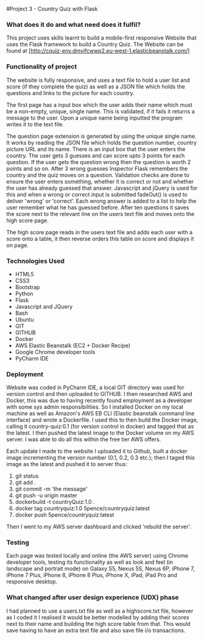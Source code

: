 #Project 3 - Country Quiz with Flask

### What does it do and what need does it fulfil?

This project uses skills learnt to build a mobile-first responsive Website that uses the Flask framework to build a Country Quiz.  The Website can be found at [http://cquiz-env.dmvjfcwwp2.eu-west-1.elasticbeanstalk.com/] 

### Functionality of project

The website is fully responsive, and uses a text file to hold a user list and score (if they complete the quiz) as well as a JSON file which holds the questions and links to the picture for each country.

The first page has a input box which the user adds their name which must be a non-empty, unique, single name. This is validated, if it fails it returns a message to the user. Upon a unique name being inputted the program writes it to the text file. 

The question page extension is generated by using the unique single name. It works by reading the JSON file which holds the question number, country picture URL and its name. There is an input box that the user enters the country. The user gets 3 guesses and can score upto 3 points for each question. If the user gets the question wrong then the question is worth 2 points and so on. After 3 wrong guesses Inspector Flask remembers the country and the quiz moves on a question. Validation checks are done to ensure the user enters something, whether it is correct or not and whether the user has already guessed that answer.  Javascript and jQuery is used for this and when a wrong or correct input is submitted fadeOut() is used to deliver 'wrong' or 'correct'. Each wrong answer is added to a list to help the user remember what he has guessed before. After ten questions it saves the score next to the relevant line on the users text file and moves onto the high score page. 

The high score page reads in the users text file and adds each user with a score onto a table, it then reverse orders this table on score and displays it on page.

### Technologies Used

- HTML5
- CSS3
- Bootstrap
- Python
- Flask
- Javascript and JQuery
- Bash
- Ubuntu
- GIT
- GITHUB
- Docker
- AWS Elastic Beanstalk (EC2 + Docker Recipe)
- Google Chrome developer tools
- PyCharm IDE

### Deployment

Website was coded in PyCharm IDE, a local GIT directory was used for version control and then uploaded to GITHUB. I then researched AWS and Docker, this was due to having recently found employment as a developer with some sys admin responsibilities. So I installed Docker on my local machine as well as Amazon's AWS EB CLI (Elastic beanstalk command line interface) and wrote a Dockerfile. I used this to then build the Docker image, calling it country-quiz:0.1 (for version control in docker) and tagged that as the latest. I then pushed the latest image to the Docker volume on my AWS server. I was able to do all this within the free tier AWS offers. 

Each update I made to the website I uploaded it to Github, built a docker image incrementing the version number (0.1, 0.2, 0.3 etc.); then I taged this image as the latest and pushed it to server thus:

1. git status
2. git add .
3. git commit -m 'the message'
4. git push -u origin master
5. dockerbuild -t countryQuiz:1.0 .
6. docker tag countryquiz:1.0 5pence/countryquiz:latest
7. docker push 5pence/countryquiz:latest

Then I went to my AWS server dashboard and clicked 'rebuild the server'. 

### Testing

Each page was tested locally and online (the AWS server) using Chrome developer tools, testing its functionality as well as look and feel (in landscape and portrait mode) on Galaxy S5, Nexus 5S, Nexus 6P, iPhone 7, iPhone 7 Plus, iPhone 8, iPhone 8 Plus, iPhone X, iPad, iPad Pro and responsive desktop.


### What changed after user design experience (UDX) phase

I had planned to use a users.txt file as well as a highscore.txt file, however as I coded it I realised it would be better modelled by adding their scores next to their name and building the high score table from that. This would save having to have an extra text file and also save file i/o transactions.
 